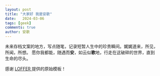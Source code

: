 ```yaml
---
layout: post
title: "大家好 我是安歌"
date:   2024-03-06
tags: [geek]
comments: true
author: 安歌
---
```


未来存档文案的地方，写点随笔，记录短暂人生中的珍贵瞬间。娓娓道来，所见，所闻，所想。
愿你我都能，随遇而**安**，如云似**歌**地，行走在这破碎的世界，直到生命的尽头。 

<!-- more -->

 




感谢 [LOFFER ](https://lemonchann.github.io)提供的原始模板！

 
